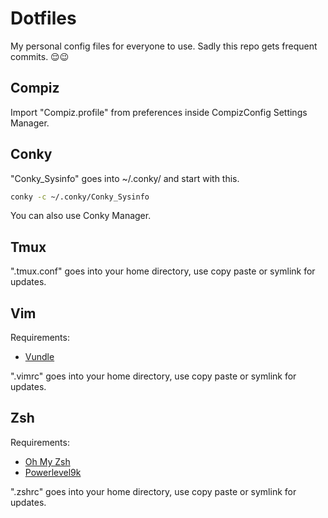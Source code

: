 # Dotfiles

My personal config files for everyone to use.
Sadly this repo gets frequent commits. 😌😉

## Compiz

Import  "Compiz.profile" from preferences inside CompizConfig Settings Manager.

## Conky

"Conky_Sysinfo" goes into ~/.conky/ and start with this.

```bash
conky -c ~/.conky/Conky_Sysinfo
```

You can also use Conky Manager.

## Tmux

".tmux.conf" goes into your home directory, use copy paste or symlink for updates.

## Vim

Requirements:

* [Vundle](https://github.com/VundleVim/Vundle.vim)

".vimrc" goes into your home directory, use copy paste or symlink for updates.

## Zsh

Requirements:

* [Oh My Zsh](https://github.com/robbyrussell/oh-my-zsh)
* [Powerlevel9k](https://github.com/bhilburn/powerlevel9k)

".zshrc" goes into your home directory, use copy paste or symlink for updates.
